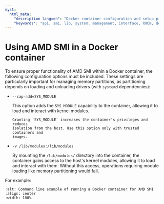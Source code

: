 ```yaml
---
myst:
  html_meta:
    "description lang=en": "Docker container configuration and setup procedures for AMD SMI."
    "keywords": "api, smi, lib, system, management, interface, ROCm, docker, systemd, modprobe"
---
```


# Using AMD SMI in a Docker container

To ensure proper functionality of AMD SMI within a Docker container, the
following configuration options must be included. These settings are
particularly important for managing memory partitions, as partitioning depends
on loading and unloading drivers (with `systemd` dependencies):

* `--cap-add=SYS_MODULE`

  This option adds the `SYS_MODULE` capability to the container, allowing it to
  load and interact with kernel modules.

   ```{note}
   Granting `SYS_MODULE` increases the container's privileges and reduces
   isolation from the host. Use this option only with trusted containers and
   images.
   ```

* `-v /lib/modules:/lib/modules`

  By mounting the `/lib/modules/` directory into the container, the container
  gains access to the host's kernel modules, allowing it to load and interact
  with them. Without this access, operations requiring module loading like
  memory partitioning would fail.

For example:

```{image} ../data/how-to/setup-docker-container/docker-run-example.jpg
:alt: Command line example of running a Docker container for AMD SMI
:align: center
:width: 100%
```
